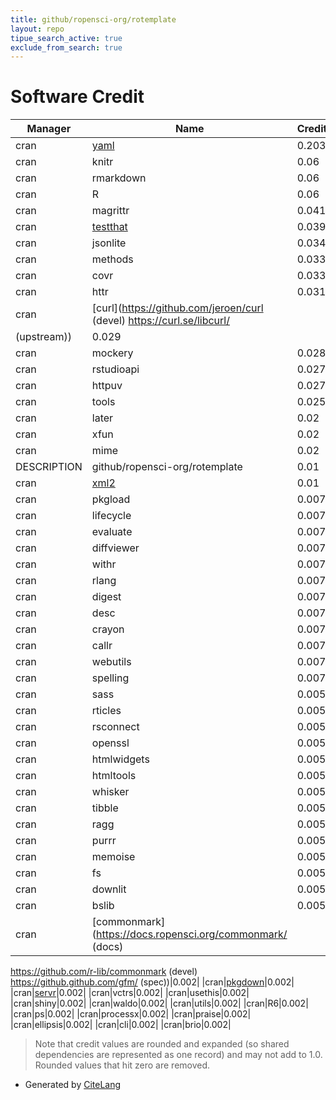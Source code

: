 ```yaml
---
title: github/ropensci-org/rotemplate
layout: repo
tipue_search_active: true
exclude_from_search: true
---
```

# Software Credit

|Manager|Name|Credit|
|-------|----|------|
|cran|[yaml](https://github.com/vubiostat/r-yaml/)|0.203|
|cran|knitr|0.06|
|cran|rmarkdown|0.06|
|cran|R|0.06|
|cran|magrittr|0.041|
|cran|[testthat](https://testthat.r-lib.org)|0.039|
|cran|jsonlite|0.034|
|cran|methods|0.033|
|cran|covr|0.033|
|cran|httr|0.031|
|cran|[curl](https://github.com/jeroen/curl (devel) https://curl.se/libcurl/
(upstream))|0.029|
|cran|mockery|0.028|
|cran|rstudioapi|0.027|
|cran|httpuv|0.027|
|cran|tools|0.025|
|cran|later|0.02|
|cran|xfun|0.02|
|cran|mime|0.02|
|DESCRIPTION|github/ropensci-org/rotemplate|0.01|
|cran|[xml2](https://xml2.r-lib.org/)|0.01|
|cran|pkgload|0.007|
|cran|lifecycle|0.007|
|cran|evaluate|0.007|
|cran|diffviewer|0.007|
|cran|withr|0.007|
|cran|rlang|0.007|
|cran|digest|0.007|
|cran|desc|0.007|
|cran|crayon|0.007|
|cran|callr|0.007|
|cran|webutils|0.007|
|cran|spelling|0.007|
|cran|sass|0.005|
|cran|rticles|0.005|
|cran|rsconnect|0.005|
|cran|openssl|0.005|
|cran|htmlwidgets|0.005|
|cran|htmltools|0.005|
|cran|whisker|0.005|
|cran|tibble|0.005|
|cran|ragg|0.005|
|cran|purrr|0.005|
|cran|memoise|0.005|
|cran|fs|0.005|
|cran|downlit|0.005|
|cran|bslib|0.005|
|cran|[commonmark](https://docs.ropensci.org/commonmark/ (docs)
https://github.com/r-lib/commonmark (devel)
https://github.github.com/gfm/ (spec))|0.002|
|cran|[pkgdown](https://pkgdown.r-lib.org)|0.002|
|cran|[servr](https://github.com/yihui/servr)|0.002|
|cran|vctrs|0.002|
|cran|usethis|0.002|
|cran|shiny|0.002|
|cran|waldo|0.002|
|cran|utils|0.002|
|cran|R6|0.002|
|cran|ps|0.002|
|cran|processx|0.002|
|cran|praise|0.002|
|cran|ellipsis|0.002|
|cran|cli|0.002|
|cran|brio|0.002|


> Note that credit values are rounded and expanded (so shared dependencies are represented as one record) and may not add to 1.0. Rounded values that hit zero are removed.


- Generated by [CiteLang](https://github.com/vsoch/citelang)
